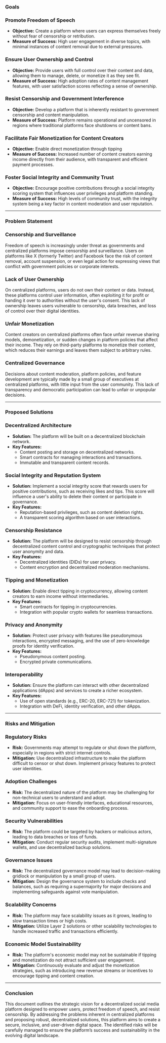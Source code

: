 ### **Goals**

### **Promote Freedom of Speech**

- **Objective:** Create a platform where users can express themselves freely without fear of censorship or retribution.
- **Measure of Success:** High user engagement in diverse topics, with minimal instances of content removal due to external pressures.

### **Ensure User Ownership and Control**

- **Objective:** Provide users with full control over their content and data, allowing them to manage, delete, or monetize it as they see fit.
- **Measure of Success:** High adoption rates of content management features, with user satisfaction scores reflecting a sense of ownership.

### **Resist Censorship and Government Interference**

- **Objective:** Develop a platform that is inherently resistant to government censorship and content manipulation.
- **Measure of Success:** Platform remains operational and uncensored in regions where traditional platforms face shutdowns or content bans.

### **Facilitate Fair Monetization for Content Creators**

- **Objective:** Enable direct monetization through tipping
- **Measure of Success:** Increased number of content creators earning income directly from their audience, with transparent and efficient payment processes.

### **Foster Social Integrity and Community Trust**

- **Objective:** Encourage positive contributions through a social integrity scoring system that influences user privileges and platform standing.
- **Measure of Success:** High levels of community trust, with the integrity system being a key factor in content moderation and user reputation.

---

### **Problem Statement**

### **Censorship and Surveillance**

Freedom of speech is increasingly under threat as governments and centralized platforms impose censorship and surveillance. Users on platforms like X (formerly Twitter) and Facebook face the risk of content removal, account suspension, or even legal action for expressing views that conflict with government policies or corporate interests.

### **Lack of User Ownership**

On centralized platforms, users do not own their content or data. Instead, these platforms control user information, often exploiting it for profit or handing it over to authorities without the user's consent. This lack of ownership leaves users vulnerable to censorship, data breaches, and loss of control over their digital identities.

### **Unfair Monetization**

Content creators on centralized platforms often face unfair revenue sharing models, demonetization, or sudden changes in platform policies that affect their income. They rely on third-party platforms to monetize their content, which reduces their earnings and leaves them subject to arbitrary rules.

### **Centralized Governance**

Decisions about content moderation, platform policies, and feature development are typically made by a small group of executives at centralized platforms, with little input from the user community. This lack of transparency and democratic participation can lead to unfair or unpopular decisions.

---

### **Proposed Solutions**

### **Decentralized Architecture**

- **Solution:** The platform will be built on a decentralized blockchain network.
- **Key Features:**
    - Content posting and storage on decentralized networks.
    - Smart contracts for managing interactions and transactions.
    - Immutable and transparent content records.

### **Social Integrity and Reputation System**

- **Solution:** Implement a social integrity score that rewards users for positive contributions, such as receiving likes and tips. This score will influence a user's ability to delete their content or participate in governance.
- **Key Features:**
    - Reputation-based privileges, such as content deletion rights.
    - A transparent scoring algorithm based on user interactions.

### **Censorship Resistance**

- **Solution:** The platform will be designed to resist censorship through decentralized content control and cryptographic techniques that protect user anonymity and data.
- **Key Features:**
    - Decentralized identities (DIDs) for user privacy.
    - Content encryption and decentralized moderation mechanisms.

### **Tipping and Monetization**

- **Solution:** Enable direct tipping in cryptocurrency, allowing content creators to earn income without intermediaries.
- **Key Features:**
    - Smart contracts for tipping in cryptocurrencies.
    - Integration with popular crypto wallets for seamless transactions.

### **Privacy and Anonymity**

- **Solution:** Protect user privacy with features like pseudonymous interactions, encrypted messaging, and the use of zero-knowledge proofs for identity verification.
- **Key Features:**
    - Pseudonymous content posting.
    - Encrypted private communications.

### **Interoperability**

- **Solution:** Ensure the platform can interact with other decentralized applications (dApps) and services to create a richer ecosystem.
- **Key Features:**
    - Use of open standards (e.g., ERC-20, ERC-721) for tokenization.
    - Integration with DeFi, identity verification, and other dApps.

---

### **Risks and Mitigation**

### **Regulatory Risks**

- **Risk:** Governments may attempt to regulate or shut down the platform, especially in regions with strict internet controls.
- **Mitigation:** Use decentralized infrastructure to make the platform difficult to censor or shut down. Implement privacy features to protect user identities.

### **Adoption Challenges**

- **Risk:** The decentralized nature of the platform may be challenging for non-technical users to understand and adopt.
- **Mitigation:** Focus on user-friendly interfaces, educational resources, and community support to ease the onboarding process.

### **Security Vulnerabilities**

- **Risk:** The platform could be targeted by hackers or malicious actors, leading to data breaches or loss of funds.
- **Mitigation:** Conduct regular security audits, implement multi-signature wallets, and use decentralized backup solutions.

### **Governance Issues**

- **Risk:** The decentralized governance model may lead to decision-making gridlock or manipulation by a small group of users.
- **Mitigation:** Design the governance system to include checks and balances, such as requiring a supermajority for major decisions and implementing safeguards against vote manipulation.

### **Scalability Concerns**

- **Risk:** The platform may face scalability issues as it grows, leading to slow transaction times or high costs.
- **Mitigation:** Utilize Layer 2 solutions or other scalability technologies to handle increased traffic and transactions efficiently.

### **Economic Model Sustainability**

- **Risk:** The platform's economic model may not be sustainable if tipping and monetization do not attract sufficient user engagement.
- **Mitigation:** Continuously evaluate and adjust the monetization strategies, such as introducing new revenue streams or incentives to encourage tipping and content creation.

---

### **Conclusion**

This document outlines the strategic vision for a decentralized social media platform designed to empower users, protect freedom of speech, and resist censorship. By addressing the problems inherent in centralized platforms and proposing robust, decentralized solutions, this platform aims to create a secure, inclusive, and user-driven digital space. The identified risks will be carefully managed to ensure the platform’s success and sustainability in the evolving digital landscape.